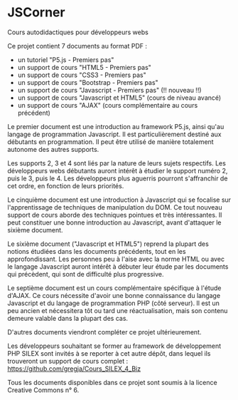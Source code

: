 # JSCorner
Cours autodidactiques pour développeurs webs

Ce projet contient 7 documents au format PDF : 

- un tutoriel "P5.js - Premiers pas" 
- un support de cours "HTML5 - Premiers pas"
- un support de cours "CSS3 - Premiers pas"
- un support de cours "Bootstrap - Premiers pas"
- un support de cours "Javascript - Premiers pas" (!! nouveau !!)
- un support de cours "Javascript et HTML5" (cours de niveau avancé)
- un support de cours "AJAX" (cours complémentaire au cours précédent)

Le premier document est une introduction au framework P5.js, ainsi qu'au langage 
de programmation Javascript. Il est particulièrement destiné aux débutants en
programmation. Il peut être utilisé de manière totalement autonome des autres
supports.

Les supports 2, 3 et 4 sont liés par la nature de leurs sujets respectifs. 
Les développeurs webs débutants auront intérêt à étudier le support numéro 2, 
puis le 3, puis le 4. Les développeurs plus aguerris pourront s'affranchir de
cet ordre, en fonction de leurs priorités. 

Le cinquième document est une introduction à Javascript qui se focalise sur
l'apprentissage de techniques de manipulation du DOM. Ce tout nouveau support
de cours aborde des techniques pointues et très intéressantes. Il peut constituer
une bonne introduction au Javascript, avant d'attaquer le sixième document.

Le sixième document ("Javascript et HTML5") reprend la plupart des notions étudiées 
dans les documents précédents, tout en les approfondissant. Les personnes peu à l'aise avec la norme HTML ou avec le langage Javascript auront intérêt à débuter leur
étude par les documents qui précèdent, qui sont de difficulté plus progressive.

Le septième document est un cours complémentaire spécifique à l'étude d'AJAX. Ce
cours nécessite d'avoir une bonne connaissance du langage Javascript et du 
langage de programmation PHP (côté serveur). Il est un peu ancien et nécessitera 
tôt ou tard une réactualisation, mais son contenu demeure valable dans la plupart
des cas.

D'autres documents viendront compléter ce projet ultérieurement.

Les développeurs souhaitant se former au framework de développement PHP SILEX sont
invités à se reporter à cet autre dépôt, dans lequel ils trouveront un support de 
cours complet : 
https://github.com/gregja/Cours_SILEX_4_Biz


Tous les documents disponibles dans ce projet sont soumis à la licence Creative Commons n° 6.

